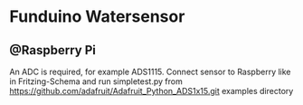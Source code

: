 # Funduino Watersensor 

## @Raspberry Pi

An ADC is required, for example ADS1115.
Connect sensor to Raspberry like in Fritzing-Schema and run simpletest.py
 from https://github.com/adafruit/Adafruit_Python_ADS1x15.git examples directory